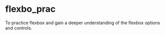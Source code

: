 # flexbo_prac
To practice flexbox and gain a deeper understanding of the flexbox options and controls.
